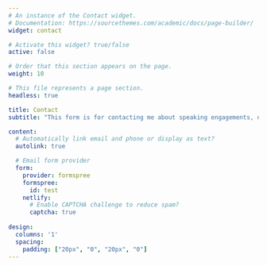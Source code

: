 ```yaml
---
# An instance of the Contact widget.
# Documentation: https://sourcethemes.com/academic/docs/page-builder/
widget: contact

# Activate this widget? true/false
active: false

# Order that this section appears on the page.
weight: 10

# This file represents a page section.
headless: true

title: Contact
subtitle: "This form is for contacting me about speaking engagements, opportunities to work together, or mentorship requests."

content:
  # Automatically link email and phone or display as text?
  autolink: true

  # Email form provider
  form:
    provider: formspree
    formspree:
      id: test
    netlify:
      # Enable CAPTCHA challenge to reduce spam?
      captcha: true
  
design:
  columns: '1'
  spacing:
    padding: ["20px", "0", "20px", "0"]
---
```


